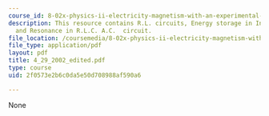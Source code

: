 ```yaml
---
course_id: 8-02x-physics-ii-electricity-magnetism-with-an-experimental-focus-spring-2005
description: This resource contains R.L. circuits, Energy storage in Inductor, R.L.C.  circuits
  and Resonance in R.L.C. A.C.  circuit.
file_location: /coursemedia/8-02x-physics-ii-electricity-magnetism-with-an-experimental-focus-spring-2005/2f0573e2b6c0da5e50d708988af590a6_4_29_2002_edited.pdf
file_type: application/pdf
layout: pdf
title: 4_29_2002_edited.pdf
type: course
uid: 2f0573e2b6c0da5e50d708988af590a6

---
```

None